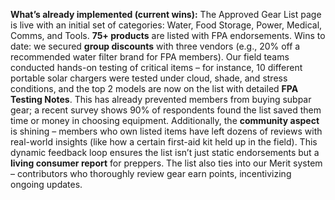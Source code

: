 **What’s already implemented (current wins):** The Approved Gear List page is live with an initial set of categories: Water, Food Storage, Power, Medical, Comms, and Tools. **75+ products** are listed with FPA endorsements. Wins to date: we secured **group discounts** with three vendors (e.g., 20% off a recommended water filter brand for FPA members). Our field teams conducted hands-on testing of critical items – for instance, 10 different portable solar chargers were tested under cloud, shade, and stress conditions, and the top 2 models are now on the list with detailed **FPA Testing Notes**. This has already prevented members from buying subpar gear; a recent survey shows 90% of respondents found the list saved them time or money in choosing equipment. Additionally, the **community aspect** is shining – members who own listed items have left dozens of reviews with real-world insights (like how a certain first-aid kit held up in the field). This dynamic feedback loop ensures the list isn’t just static endorsements but a **living consumer report** for preppers. The list also ties into our Merit system – contributors who thoroughly review gear earn points, incentivizing ongoing updates.